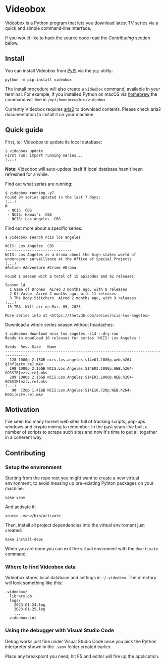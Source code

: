 # Videobox

Videobox is a Python program that lets you download latest TV series via a quick and simple command-line interface.

If you would like to hack the source code read the _Contributing_ section below.

## Install 

You can install Videobox from [PyPI][2] via the `pip` utility:

```
python -m pip install videobox
```

The install procedure will also create a `videobox` command, available in your terminal. For example, if you installed Python on macOS via [homebrew][3] the command will live in `/opt/homebrew/bin/videobox`.

Currently Videobox requires [aria2][1] to download contents. Please check aria2 documentation to install it on your machine.

## Quick guide

First, tell Videobox to update its local database:

```
$ videobox update
First run: import running series... 
(...)
```

**Note**: Videobox will auto-update itself if local database hasn't been refreshed for a while.

Find out what series are running:

```
$ videobox running -y7
Found 84 series updated in the last 7 days:
(...)
N
 · NCIS  CBS
 · NCIS: Hawai'i  CBS
 · NCIS: Los Angeles  CBS
```

Find out more about a specific series:

```
$ videobox search ncis los angeles
------------------------------
NCIS: Los Angeles  CBS
------------------------------
NCIS: Los Angeles is a drama about the high stakes world of
undercover surveillance at the Office of Special Projects
(...)
#Action #Adventure #Crime #Drama

Found 1 season with a total of 15 episodes and 92 releases:

Season 14
  1 Game of Drones  Aired 3 months ago, with 8 releases
  2 Of Value  Aired 2 months ago, with 11 releases
  3 The Body Stitchers  Aired 2 months ago, with 9 releases
(...)
 15 TBA  Will air on Mar. 05, 2023

More series info at <https://thetvdb.com/series/ncis-los-angeles>
```

Download a whole series season without headaches:

```
$ videobox download ncis los angeles -s14 --dry-run
Ready to download 10 releases for series 'NCIS: Los Angeles':

Seeds  Res. Size   Name
--------------------------------------------------------------------------------
  128 1080p 2.15GB ncis.los.angeles.s14e01.1080p.web.h264-glhf[eztv.re].mkv
  198 1080p 2.15GB NCIS.Los.Angeles.S14E02.1080p.WEB.h264-GOSSIP[eztv.re].mkv
  209 1080p 2.15GB NCIS.Los.Angeles.S14E03.1080p.WEB.h264-GOSSIP[eztv.re].mkv
(...)
   90  720p 1.41GB NCIS.Los.Angeles.S14E10.720p.WEB.h264-KOGi[eztv.re].mkv
```

## Motivation 

I've seen too many torrent web sites full of tracking scripts, pop-ups windows and crypto mining to remember. In the past years I've built a number of scripts to scrape such sites and now it's time to put all together in a coherent way. 

## Contributing

### Setup the environment

Starting from the repo root you might want to create a new virtual environment, to avoid messing up pre-existing Pyhton packages on your machine: 

`make venv`

And activate it:

`source .venv/bin/activate`

Then, install all project dependencies into the virtual enviroment just created:

`make install-deps`

When you are done you can exit the virtual enviroment with the `deactivate` command.

### Where to find Videobox data

Videobox stores local database and settings in `~/.videobox`. The directory will look something like this:

```
.videobox/
  library.db
  logs/
    2023-01-24.log
    2023-01-25.log
    ...
  videobox.ini
```

### Using the debugger with Visual Studio Code

Debug works just fine under Visual Studio Code once you pick the Python interpreter shown in the `.venv` folder created earlier. 

Place any breakpoint you need, hit F5 and editor will fire up the application.


[1]: https://aria2.github.io
[2]: https://pypi.org/project/videobox/
[3]: https://brew.sh/